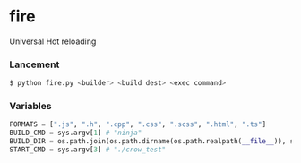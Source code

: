 # fire
Universal Hot reloading

### Lancement

```bash
$ python fire.py <builder> <build dest> <exec command>
```

### Variables

```python
FORMATS = [".js", ".h", ".cpp", ".css", ".scss", ".html", ".ts"]
BUILD_CMD = sys.argv[1] # "ninja"
BUILD_DIR = os.path.join(os.path.dirname(os.path.realpath(__file__)), sys.argv[2])
START_CMD = sys.argv[3] # "./crow_test"
```

